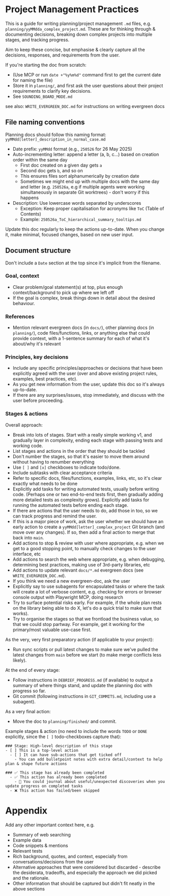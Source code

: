 # Project Management Practices

This is a guide for writing planning/project management `.md` files, e.g. `planning/yyMMdda_complex_project.md`. These are for thinking through & documenting decisions, breaking down complex projects into multiple stages, and tracking progress.

Aim to keep these concise, but emphasise & clearly capture all the decisions, responses, and requirements from the user.

If you're starting the doc from scratch:
- (Use MCP or run `date +"%y%m%d"` command first to get the current date for naming the file)
- Store it in `planning/`, and first ask the user questions about their project requirements to clarify key decisions.
- See `SOUNDING_BOARD_MODE.md`

see also: `WRITE_EVERGREEN_DOC.md` for instructions on writing evergreen docs


## File naming conventions

Planning docs should follow this naming format: `yyMMdd[letter]_description_in_normal_case.md`

- Date prefix: `yyMMdd` format (e.g., `250526` for 26 May 2025)
- Auto-incrementing letter: append a letter (a, b, c...) based on creation order within the same day
  - First doc created on a given day gets `a`
  - Second doc gets `b`, and so on
  - This ensures files sort alphanumerically by creation date
  - Sometimes we might end up with multiple docs with the same day and letter (e.g. `250526a`, e.g if multiple agents were working simultaneously in separate Git worktrees) - don't worry if this happens
- Description: Use lowercase words separated by underscores
  - Exception: Keep proper capitalisation for acronyms like `ToC` (Table of Contents)
  - Example: `250526a_ToC_hierarchical_summary_tooltips.md`

Update this doc regularly to keep the actions up-to-date. When you change it, make minimal, focused changes, based on new user input.


## Document structure

Don't include a `Date` section at the top since it's implicit from the filename.


### Goal, context

- Clear problem/goal statement(s) at top, plus enough context/background to pick up where we left off
- If the goal is complex, break things down in detail about the desired behaviour.


### References

- Mention relevant evergreen docs (in `docs/`), other planning docs (in `planning/`), code files/functions, links, or anything else that could provide context, with a 1-sentence summary for each of what it's about/why it's relevant


### Principles, key decisions

- Include any specific principles/approaches or decisions that have been explicitly agreed with the user (over and above existing project rules, examples, best practices, etc).
- As you get new information from the user, update this doc so it's always up-to-date.
- If there are any surprises/issues, stop immediately, and discuss with the user before proceeding.


### Stages & actions

Overall approach:
- Break into lots of stages. Start with a really simple working v1, and gradually layer in complexity, ending each stage with passing tests and working code.
- List stages and actions in the order that they should be tackled
- Don't number the stages, so that it's easier to move them around without having to renumber everything
- Use `[ ]` and `[x]` checkboxes to indicate todo/done.
- Include subtasks with clear acceptance criteria
- Refer to specific docs, files/functions, examples, links, etc, so it's clear exactly what needs to be done
- Explicitly add tasks for writing automated tests, usually before writing code. (Perhaps one or two end-to-end tests first, then gradually adding more detailed tests as complexity grows). Explicitly add tasks for running the automated tests before ending each stage.
- If there are actions that the user needs to do, add those in too, so we can track progress and remind the user.
- If this is a major piece of work, ask the user whether we should have an early action to create a `yyMMdd[letter]_complex_project` Git branch (and move over any changes). If so, then add a final action to merge that back into `main`.
- Add actions to stop & review with user where appropriate, e.g. when we get to a good stopping point, to manually check changes to the user interface, etc
- Add actions to search the web where appropriate, e.g. when debugging, determining best practices, making use of 3rd-party libraries, etc
- Add actions to update relevant `docs/*.md` evergreen docs (see `WRITE_EVERGREEN_DOC.md`). 
- If you think we need a new evergreen-doc, ask the user
- Explicitly say to use subagents for encapsulated tasks or where the task will create a lot of verbose content, e.g. checking for errors or browser console output with Playwright MCP, doing research
- Try to surface potential risks early. For example, if the whole plan rests on the library being able to do X, let's do a quick trial to make sure that works).
- Try to organise the stages so that we frontload the business value, so that we could stop partway. For example, get it working for the primary/most valuable use-case first.

As the very, very first preparatory action (if applicable to your project):
- Run sync scripts or pull latest changes to make sure we've pulled the latest changes from `main` before we start (to make merge conflicts less likely).

At the end of every stage:
- Follow instructions in `DEBRIEF_PROGRESS.md` (if available) to output a summary of where things stand, and update the planning doc with progress so far.
- Git commit (following instructions in `GIT_COMMITS.md`, including use a subagent).

As a very final action:
- Move the doc to `planning/finished/` and commit.

Example stages & action (no need to include the words `TODO` or `DONE` explicitly, since the `[ ]` todo-checkboxes capture that):

```
### Stage: High-level description of this stage
- [ ] This is a top-level action
  - [ ] It can have sub-actions that get ticked off
    - You can add bulletpoint notes with extra detail/context to help plan & shape future actions

### ✅ This stage has already been completed
  - ✅ This action has already been completed
    - 📔 You could journal about useful/unexpected discoveries when you update progress on completed tasks
  - ❌ This action has failed/been skipped
```

# Appendix

Add any other important context here, e.g.
- Summary of web searching
- Example data
- Code snippets & mentions
- Relevant tests
- Rich background, quotes, and context, especially from conversations/decisions from the user
- Alternative approaches that were considered but discarded - describe the desiderata, tradeoffs, and especially the approach we did picked and the rationale.
- Other information that should be captured but didn't fit neatly in the above sections
